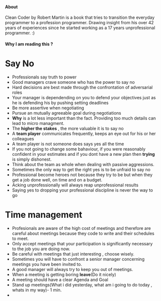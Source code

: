 
#### About
Clean Coder by Robert Martin is a book that tries to transition the everyday programmer to a profession programmer. Drawing insight from his over 42 years 
of experiences since he started working as a  17 years unprofessional programmer.  :)


#### Why I am reading this ?



# Say No
- Professionals say truth to power
- Good managers crave someone who has the power to say no
- Hard decisions are best made through the confrontation of  adversarial roles
- Your manager is dependending on you to defend your objectives just as he is defending his by pushing setting deadlines
- Be more assertive when negotiating
- Pursue an mutually agreeable goal during negotiations
- **Why** is a lot less important than the fact. Providing too much details can lead to micro managment.
- The **higher the stakes** , the more valuable it is to say no
- A **team player** communicates frequently, keeps an eye out for his or her colleagues
- A team player is not someone does says yes all the time
- If you not going to change some bahaviour, if you were reasonably confident in your estimates and if you dont have a new plan then **trying** is simply dishonest.
-  Think about the team as whole when dealing with passive aggressions.
-  Sometimes the only way to get the right yes is to be unfraid to say no
-  Professional become heroes not because they try to be but when they get a job done well, on time and on a budget.
-  Acking unprofessionally will always reap unprofessional results
-  Saying yes to dropping your professional discipline is never the way to go


# Time management
- Profesionals are aware of the high cost of meetings and therefore are careful about meetings because they code to write  and their schedules to meet.
- Only accept meetings that your participation is significantly necessary to the job you are doing now.
- Be careful with meetings that just interesting , choose wisely.
- Sometimes you will have to confront a senior manager concerning meetings you have been invited to.
- A good manager will always try to keep you out of meetings.
- When a meeting is getting boring **leave**(Do it nicely)
- A meeting should have a clear Agenda and Goal
- Stand up meetings(What i did yesterday, what am i going to do today , whats in my way)- 1 min.
- 
